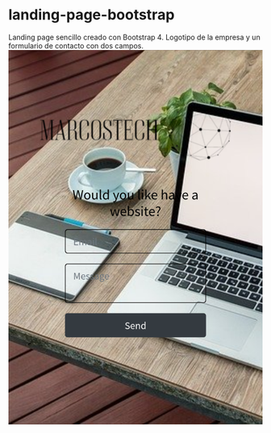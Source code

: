 # landing-page-bootstrap
Landing page sencillo creado con Bootstrap 4. Logotipo de la empresa y un formulario de contacto con dos campos.
![alt text](https://github.com/marcosmap1998/landing-page-bootstrap/blob/master/img/landing-page-responsive.png)

